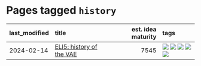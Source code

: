 # Pages tagged `history`

|last_modified|title|est. idea maturity|tags
|:---|:---|---:|:---|
|2024-02-14|[ELI5: history of the VAE](../ufldl_history.md)|7545|[![](https://img.shields.io/badge/tag-education-c4fb38)](../tags/education.md) [![](https://img.shields.io/badge/tag-feature_learning-1eefac)](../tags/feature_learning.md) [![](https://img.shields.io/badge/tag-history-3f9741)](../tags/history.md) [![](https://img.shields.io/badge/tag-publication-35b163)](../tags/publication.md) [![](https://img.shields.io/badge/tag-vae-c6963e)](../tags/vae.md)|